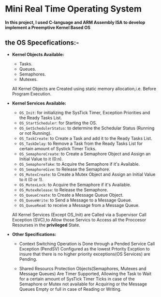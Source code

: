 # Mini Real Time Operating System
**In this project, I used C-language and ARM Assembly ISA to develop implement a
Preemptive Kernel Based OS**

## the OS Specefications:-
- **Kernel Objects Available:**
    - Tasks.
    - Queues.
    - Semaphores.
    - Mutexes.
    
    All Kernel Objects are Created using static memory allocation,i.e. Before Program Execution.
    
- **Kernel Services Available:**
    - `OS_Init`: for initializing the SysTick Timer, Exception Priorities and the Ready Tasks List.
    - `OS_StartScheduler`: for Starting the OS.
    - `OS_GetSchedulerStatus`: to determine the Schedular Status (Running or not Running).
    - `OS_TaskCreate`: to Create a Task and add it to the Ready Tasks List.
    - `OS_TaskDelay`: to Remove a Task from the Ready Tasks List for certain amount of Systick Timer Ticks.
    - `OS_SemaphoreCreate`: to Create a Semaphore Object and Assign an Initial Value to it (0:n).
    - `OS_SemaphoreTake`: to Acquire the Semaphore if it's Available.
    - `OS_SemaphoreGive`: to Release the Semaphore.
    - `OS_MutexCreate`: to Create a Mutex Object and Assign an Initial Value to it (0 or 1).
    - `OS_MutexLock`: to Acquire the Semaphore if it's Available.
    - `OS_MutexRelease`: to Release the Semaphore.
    - `OS_QueueCreate`: to Create a Message Queue Object.
    - `OS_QueueWrite`: to Send a Message to a Message Queue.
    - `OS_QueueRead`: to receive a Message from a Message Queue.
    
    All Kernel Services (Except OS_Init) are Called via a Supervisor Call Exception (SVC),to Allow those Servics to Access all the
    Proccesor Resourses in the **privileged** State.   
    
- **Other Specifications:**
    - Context Switching Operation is Done through a Pended Service Call Exception (PendSV) 
      Configured as the lowest Prtority Excption to insure that there is no higher priority exceptions(OS Services) are Pending.
      
    - Shared Resourcs Protection Objects(Semaphores, Mutexes and Message Queues) Are Timer Supported, Allowing the Task to 
      Wait for a certain amount of SysTick Timer Ticks in case of the Semaphore or Mutex not available for Acquiring 
      or the Message Queues Empty or full in case of Reading or Writing.
